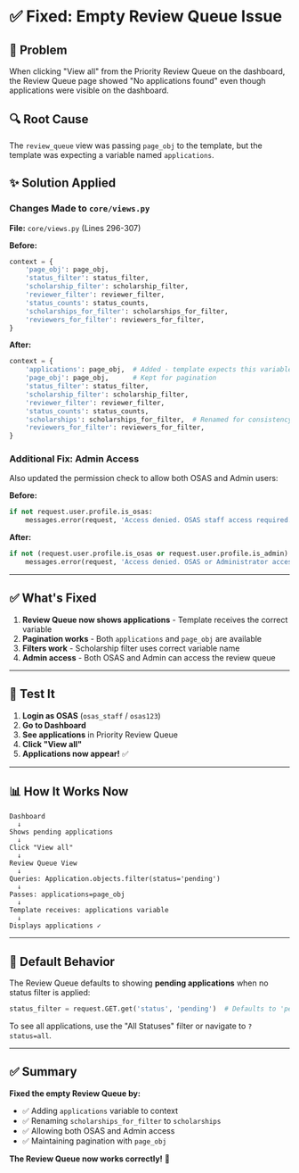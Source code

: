 # ✅ Fixed: Empty Review Queue Issue

## 🎯 Problem
When clicking "View all" from the Priority Review Queue on the dashboard, the Review Queue page showed "No applications found" even though applications were visible on the dashboard.

## 🔍 Root Cause
The `review_queue` view was passing `page_obj` to the template, but the template was expecting a variable named `applications`.

## ✨ Solution Applied

### Changes Made to `core/views.py`

**File:** `core/views.py` (Lines 296-307)

**Before:**
```python
context = {
    'page_obj': page_obj,
    'status_filter': status_filter,
    'scholarship_filter': scholarship_filter,
    'reviewer_filter': reviewer_filter,
    'status_counts': status_counts,
    'scholarships_for_filter': scholarships_for_filter,
    'reviewers_for_filter': reviewers_for_filter,
}
```

**After:**
```python
context = {
    'applications': page_obj,  # Added - template expects this variable
    'page_obj': page_obj,      # Kept for pagination
    'status_filter': status_filter,
    'scholarship_filter': scholarship_filter,
    'reviewer_filter': reviewer_filter,
    'status_counts': status_counts,
    'scholarships': scholarships_for_filter,  # Renamed for consistency
    'reviewers_for_filter': reviewers_for_filter,
}
```

### Additional Fix: Admin Access

Also updated the permission check to allow both OSAS and Admin users:

**Before:**
```python
if not request.user.profile.is_osas:
    messages.error(request, 'Access denied. OSAS staff access required.')
```

**After:**
```python
if not (request.user.profile.is_osas or request.user.profile.is_admin):
    messages.error(request, 'Access denied. OSAS or Administrator access required.')
```

---

## ✅ What's Fixed

1. **Review Queue now shows applications** - Template receives the correct variable
2. **Pagination works** - Both `applications` and `page_obj` are available
3. **Filters work** - Scholarship filter uses correct variable name
4. **Admin access** - Both OSAS and Admin can access the review queue

---

## 🧪 Test It

1. **Login as OSAS** (`osas_staff` / `osas123`)
2. **Go to Dashboard**
3. **See applications** in Priority Review Queue
4. **Click "View all"**
5. **Applications now appear!** ✅

---

## 📊 How It Works Now

```
Dashboard
  ↓
Shows pending applications
  ↓
Click "View all"
  ↓
Review Queue View
  ↓
Queries: Application.objects.filter(status='pending')
  ↓
Passes: applications=page_obj
  ↓
Template receives: applications variable
  ↓
Displays applications ✓
```

---

## 🎯 Default Behavior

The Review Queue defaults to showing **pending applications** when no status filter is applied:

```python
status_filter = request.GET.get('status', 'pending')  # Defaults to 'pending'
```

To see all applications, use the "All Statuses" filter or navigate to `?status=all`.

---

## ✅ Summary

**Fixed the empty Review Queue by:**
- ✅ Adding `applications` variable to context
- ✅ Renaming `scholarships_for_filter` to `scholarships`
- ✅ Allowing both OSAS and Admin access
- ✅ Maintaining pagination with `page_obj`

**The Review Queue now works correctly!** 🎉
